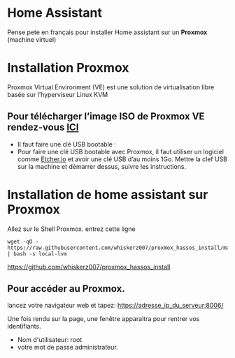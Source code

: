 # Home Assistant

Pense pete en français pour installer Home assistant sur un **Proxmox** (machine virtuel)

# Installation  Proxmox
Proxmox Virtual Environment (VE) est une solution de virtualisation libre basée sur l’hyperviseur Linux KVM

## Pour télécharger l’image ISO de Proxmox VE rendez-vous  [ICI](https://www.proxmox.com/en/downloads/category/iso-images-pve)

 - Il faut faire une clé USB bootable :
 - Pour faire une clé USB bootable avec Proxmox, il faut utiliser un logiciel  comme  [Etcher.io](https://etcher.io/)  et avoir une clé USB d’au moins 1Go. Mettre la clef USB sur la machine et démarrer dessus, suivre les instructions.

# Installation de home assistant sur Proxmox

Allez sur le Shell Proxmox.
entrez cette ligne 

    wget -qO - https://raw.githubusercontent.com/whiskerz007/proxmox_hassos_install/master/install.sh | bash -s local-lvm

https://github.com/whiskerz007/proxmox_hassos_install

## Pour accéder au Proxmox. 

lancez votre navigateur web et tapez: [https://adresse_ip_du_serveur:8006/](https://adresse_ip_du_serveur:8006/)

Une fois rendu sur la page, une fenêtre apparaitra pour rentrer vos identifiants.

 - Nom d'utilisateur: root
 - votre mot de passe administrateur.

